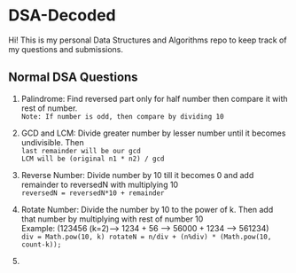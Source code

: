 # DSA-Decoded

Hi! This is my personal Data Structures and Algorithms repo to keep track of my questions and submissions.

## Normal DSA Questions

1. Palindrome: Find reversed part only for half number then compare it with rest of number. <br>
               ``` Note: If number is odd, then compare by dividing 10 ```

2. GCD and LCM: Divide greater number by lesser number until it becomes undivisible. Then <br>```last remainder will be our gcd```
                <br>``` LCM will be (original n1 * n2) / gcd ```
                
3. Reverse Number: Divide number by 10 till it becomes 0 and add remainder to reversedN with multiplying 10<br>
                   ``` reversedN = reversedN*10 + remainder ```
                   
4. Rotate Number: Divide the number by 10 to the power of k. Then add that number by multiplying with rest of number 10 <br>
                  Example: (123456 (k=2)--> 1234 + 56 --> 56000 + 1234 --> 561234) <br>
                  ``` div = Math.pow(10, k)
                      rotateN = n/div + (n%div) * (Math.pow(10, count-k));
                  ```
                  
5. 
                  
